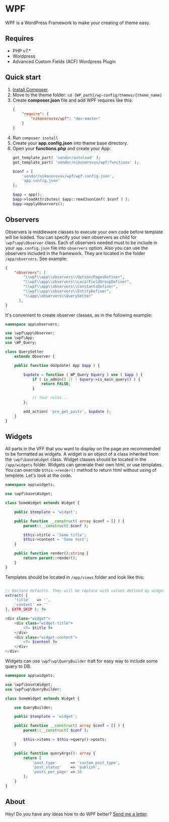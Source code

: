 # WPF
WPF is a WordPress Framework to make your creating of theme easy.

## Requires
* PHP v7.*
* Wordpress
* Advanced Custom Fields (ACF) Wordpress Plugin

## Quick start
1. [Install Composer](https://getcomposer.org/download/).
2. Move to the theme folder: `cd {WP_path}/wp-config/themes/{theme_name}`
3. Create **composer.json** file and add WPF requires like this:
    ```json
    {
        "require": {
            "nikonorovsv/wpf": "dev-master"
        }
    }
    ```
4. Run `composer install`
5. Create your **app.config.json** into theme base directory.
6. Open your **functions.php** and create your App:
    ```php
    get_template_part( 'vendor/autoload' );
    get_template_part( 'vendor/nikonorovsv/wpf/functions' );
 
    $conf = [
    	'vendor/nikonorovsv/wpf/wpf.config.json',
    	'app.config.json'
    ];
    
    $app = app();
    $app->loadAttributes( $app::readJsonConf( $conf ) );
    $app->applyObservers();
    ```
    
## Observers
Observers is middleware classes to execute your own code before template will be loaded. You can specify your own observers as child for `\wpf\app\Observer` class. Each of observers needed must to be include in your `app.config.json` file into `observers` option. Also you can use the observers included in the framework. They are located in the folder `/app/observers`. See example:
```json
{
    "observers": [
        "\\wpf\\app\\observers\\OptionsPagesDefiner",
        "\\wpf\\app\\observers\\LocalFieldGroupDefiner",
        "\\wpf\\app\\observers\\ConstantsDefiner",
        "\\wpf\\app\\observers\\EntityDefiner",
        "\\app\\observers\\QuerySetter"
      ],
}
```
It's convenient to create observer classes, as in the following example:
```php
namespace app\observers;

use \wpf\app\Observer;
use \wpf\App;
use \WP_Query;

class QuerySetter
    extends Observer {

    public function doUpdate( App $app ) {

        $update = function ( WP_Query $query ) use ( $app ) {
            if ( is_admin() || ! $query->is_main_query() ) {
                return FALSE;
            }

            // Your rules...
        };

        add_action( 'pre_get_posts', $update );
    }
}
```

## Widgets
All parts in the VFF that you want to display on the page are recommended to be formatted as widgets. A widget is an object of a class inherited from the `\wpf\base\Widget` class. Widget classes should be located in the `/app/widgets` folder. Widgets can generate their own html, or use templates. You can override `$this->render()` method to return html without using of templete. Let's look at the code.
```php
namespace app\widgets;

use \wpf\base\Widget;

class SomeWidget extends Widget {

    public $template = 'widget';

    public function __construct( array $conf = [] ) {
        parent::__construct( $conf );

        $this->title = 'Some title';
        $this->content = 'Some text';
    }

    public function render():string {
        return parent::render();
    }
}
```

Templates should be located in `/app/views` folder and look like this:
```php

// Declare defaults. They will be replace with values defined by widget.
extract( [
    'title'   => '',
    'content' => ''
], EXTR_SKIP ); ?>

<div class="widget">
    <div class="widget-title">
        <?= $title ?>
    </div>
    <div class="widget-content">
        <?= $content ?>
    </div>
</div>
```
    
Widgets can use `\wpf\wp\QueryBuilder` trait for easy way to include some query to DB.
```php
namespace app\widgets;

use \wpf\base\Widget;
use \wpf\wp\QueryBuilder;

class SomeWidget extends Widget {

    use QueryBuilder;

    public $template = 'widget';

    public function __construct( array $conf = [] ) {
        parent::__construct( $conf );

        $this->items = $this->query()->posts;
    }

    public function queryArgs(): array {
        return [
            'post_type'      => 'custom_post_type',
            'post_status'    => 'publish',
            'posts_per_page' => 10
        ];
    }
}
```

## About
Hey! Do you have any ideas how to do WPF better? 
[Send me a letter](mailto:nikonorovsv@gmail.com).
  
    
